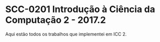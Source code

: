 # SCC-0201 Introdução à Ciência da Computação 2 - 2017.2

Aqui estão todos os trabalhos que implementei em ICC 2.

